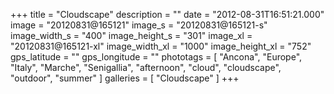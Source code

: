 +++
title = "Cloudscape"
description = ""
date = "2012-08-31T16:51:21.000"
image = "20120831@165121"
image_s = "20120831@165121-s"
image_width_s = "400"
image_height_s = "301"
image_xl = "20120831@165121-xl"
image_width_xl = "1000"
image_height_xl = "752"
gps_latitude = ""
gps_longitude = ""
phototags = [ "Ancona", "Europe", "Italy", "Marche", "Senigallia", "afternoon", "cloud", "cloudscape", "outdoor", "summer" ]
galleries = [ "Cloudscape" ]
+++
